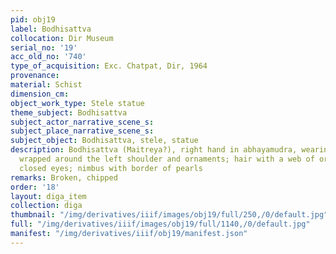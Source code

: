 ```yaml
---
pid: obj19
label: Bodhisattva
collocation: Dir Museum
serial_no: '19'
acc_old_no: '740'
type_of_acquisition: Exc. Chatpat, Dir, 1964
provenance: 
material: Schist
dimension_cm: 
object_work_type: Stele statue
theme_subject: Bodhisattva
subject_actor_narrative_scene_s: 
subject_place_narrative_scene_s: 
subject_object: Bodhisattva, stele, statue
description: Bodhisattva (Maitreya?), right hand in abhayamudra, wearing uttariya
  wrapped around the left shoulder and ornaments; hair with a web of ornaments, urna,
  closed eyes; nimbus with border of pearls
remarks: Broken, chipped
order: '18'
layout: diga_item
collection: diga
thumbnail: "/img/derivatives/iiif/images/obj19/full/250,/0/default.jpg"
full: "/img/derivatives/iiif/images/obj19/full/1140,/0/default.jpg"
manifest: "/img/derivatives/iiif/obj19/manifest.json"
---
```


